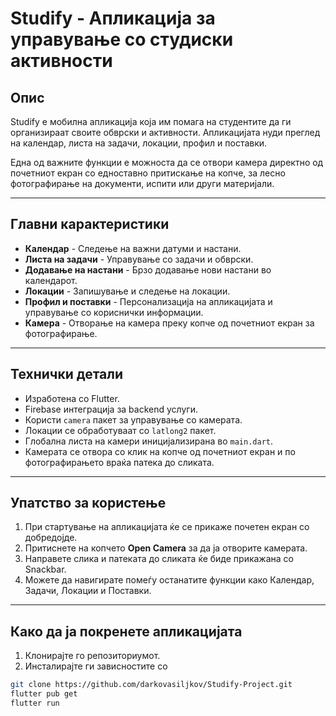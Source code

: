 # Studify - Апликација за управување со студиски активности

## Опис

Studify е мобилна апликација која им помага на студентите да ги организираат своите обврски и активности. Апликацијата нуди преглед на календар, листа на задачи, локации, профил и поставки.

Една од важните функции е можноста да се отвори камера директно од почетниот екран со едноставно притискање на копче, за лесно фотографирање на документи, испити или други материјали.

---

## Главни карактеристики

- **Календар** - Следење на важни датуми и настани.
- **Листа на задачи** - Управување со задачи и обврски.
- **Додавање на настани** - Брзо додавање нови настани во календарот.
- **Локации** - Запишување и следење на локации.
- **Профил и поставки** - Персонализација на апликацијата и управување со кориснички информации.
- **Камера** - Отворање на камера преку копче од почетниот екран за фотографирање.

---

## Технички детали

- Изработена со Flutter.
- Firebase интеграција за backend услуги.
- Користи `camera` пакет за управување со камерата.
- Локации се обработуваат со `latlong2` пакет.
- Глобална листа на камери иницијализирана во `main.dart`.
- Камерата се отвора со клик на копче од почетниот екран и по фотографирањето враќа патека до сликата.

---

## Упатство за користење

1. При стартување на апликацијата ќе се прикаже почетен екран со добредојде.
2. Притиснете на копчето **Open Camera** за да ја отворите камерата.
3. Направете слика и патеката до сликата ќе биде прикажана со Snackbar.
4. Можете да навигирате помеѓу останатите функции како Календар, Задачи, Локации и Поставки.

---

## Како да ја покренете апликацијата

1. Клонирајте го репозиториумот.
3. Инсталирајте ги зависностите со
```bash
git clone https://github.com/darkovasiljkov/Studify-Project.git
flutter pub get
flutter run
```
